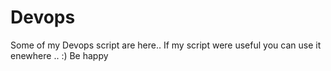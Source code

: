 # Devops
Some of my Devops script are here..
If my script were useful you can use it enewhere .. :) Be happy
